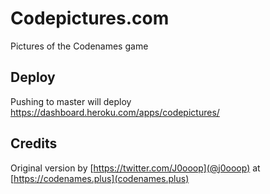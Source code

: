 # Codepictures.com

Pictures of the Codenames game

## Deploy

Pushing to master will deploy https://dashboard.heroku.com/apps/codepictures/

## Credits

Original version by [https://twitter.com/J0ooop](@j0ooop) at [https://codenames.plus](codenames.plus)
